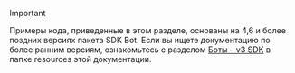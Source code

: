 > [!Important]
> Примеры кода, приведенные в этом разделе, основаны на 4,6 и более поздних версиях пакета SDK Bot. Если вы ищете документацию по более ранним версиям, ознакомьтесь с разделом [Боты – v3 SDK](~/resources/bot-v3/bots-overview.md) в папке resources этой документации.
